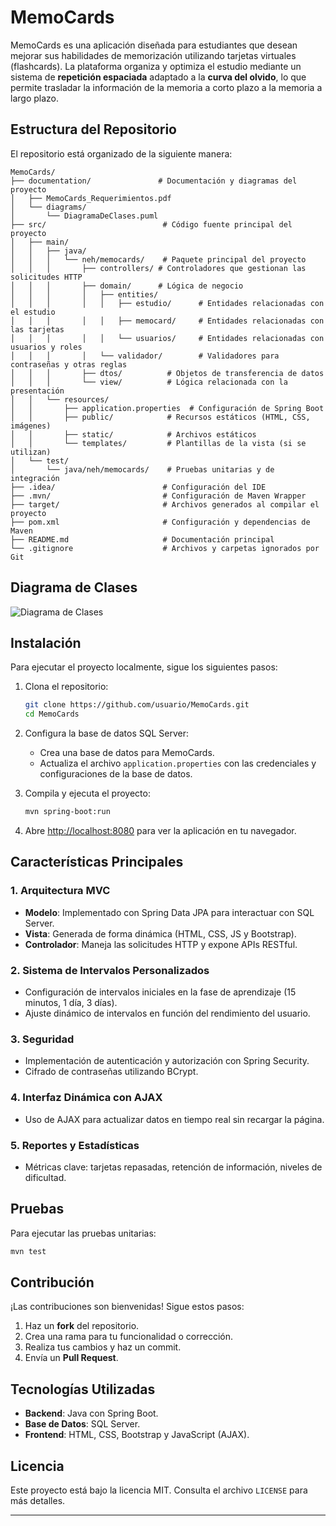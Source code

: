 # MemoCards

MemoCards es una aplicación diseñada para estudiantes que desean mejorar sus habilidades de memorización utilizando tarjetas virtuales (flashcards). La plataforma organiza y optimiza el estudio mediante un sistema de **repetición espaciada** adaptado a la **curva del olvido**, lo que permite trasladar la información de la memoria a corto plazo a la memoria a largo plazo.

## Estructura del Repositorio

El repositorio está organizado de la siguiente manera:

```plaintext
MemoCards/
├── documentation/               # Documentación y diagramas del proyecto
│   ├── MemoCards_Requerimientos.pdf
│   └── diagrams/
│       └── DiagramaDeClases.puml
├── src/                          # Código fuente principal del proyecto
│   ├── main/
│   │   ├── java/
│   │   │   └── neh/memocards/    # Paquete principal del proyecto
│   │   │       ├── controllers/ # Controladores que gestionan las solicitudes HTTP
│   │   │       ├── domain/      # Lógica de negocio
│   │   │       │   ├── entities/
│   │   │       │   │   ├── estudio/      # Entidades relacionadas con el estudio
│   │   │       │   │   ├── memocard/     # Entidades relacionadas con las tarjetas
│   │   │       │   │   └── usuarios/     # Entidades relacionadas con usuarios y roles
│   │   │       │   └── validador/        # Validadores para contraseñas y otras reglas
│   │   │       ├── dtos/          # Objetos de transferencia de datos
│   │   │       └── view/          # Lógica relacionada con la presentación
│   │   └── resources/
│   │       ├── application.properties  # Configuración de Spring Boot
│   │       ├── public/            # Recursos estáticos (HTML, CSS, imágenes)
│   │       ├── static/            # Archivos estáticos
│   │       └── templates/         # Plantillas de la vista (si se utilizan)
│   └── test/
│       └── java/neh/memocards/    # Pruebas unitarias y de integración
├── .idea/                        # Configuración del IDE
├── .mvn/                         # Configuración de Maven Wrapper
├── target/                       # Archivos generados al compilar el proyecto
├── pom.xml                       # Configuración y dependencias de Maven
├── README.md                     # Documentación principal
└── .gitignore                    # Archivos y carpetas ignorados por Git
```
## Diagrama de Clases
![Diagrama de Clases](https://www.plantuml.com/plantuml/proxy?cache=no&src=https://raw.githubusercontent.com/nehuen-b-a/MemoCards/refs/heads/main/documentation/diagrams/DiagramaDeClases.puml)



## Instalación

Para ejecutar el proyecto localmente, sigue los siguientes pasos:

1. Clona el repositorio:

   ```bash
   git clone https://github.com/usuario/MemoCards.git
   cd MemoCards
   ```

2. Configura la base de datos SQL Server:
   - Crea una base de datos para MemoCards.
   - Actualiza el archivo `application.properties` con las credenciales y configuraciones de la base de datos.

3. Compila y ejecuta el proyecto:

   ```bash
   mvn spring-boot:run
   ```

4. Abre [http://localhost:8080](http://localhost:8080) para ver la aplicación en tu navegador.

## Características Principales

### 1. Arquitectura MVC
- **Modelo**: Implementado con Spring Data JPA para interactuar con SQL Server.
- **Vista**: Generada de forma dinámica (HTML, CSS, JS y Bootstrap).
- **Controlador**: Maneja las solicitudes HTTP y expone APIs RESTful.

### 2. Sistema de Intervalos Personalizados
- Configuración de intervalos iniciales en la fase de aprendizaje (15 minutos, 1 día, 3 días).
- Ajuste dinámico de intervalos en función del rendimiento del usuario.

### 3. Seguridad
- Implementación de autenticación y autorización con Spring Security.
- Cifrado de contraseñas utilizando BCrypt.

### 4. Interfaz Dinámica con AJAX
- Uso de AJAX para actualizar datos en tiempo real sin recargar la página.

### 5. Reportes y Estadísticas
- Métricas clave: tarjetas repasadas, retención de información, niveles de dificultad.

## Pruebas

Para ejecutar las pruebas unitarias:

```bash
mvn test
```

## Contribución

¡Las contribuciones son bienvenidas! Sigue estos pasos:

1. Haz un **fork** del repositorio.
2. Crea una rama para tu funcionalidad o corrección.
3. Realiza tus cambios y haz un commit.
4. Envía un **Pull Request**.

## Tecnologías Utilizadas

- **Backend**: Java con Spring Boot.
- **Base de Datos**: SQL Server.
- **Frontend**: HTML, CSS, Bootstrap y JavaScript (AJAX).

## Licencia

Este proyecto está bajo la licencia MIT. Consulta el archivo `LICENSE` para más detalles.

---

